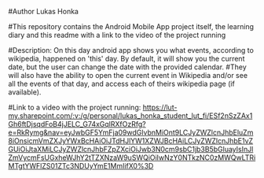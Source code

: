 #Author Lukas Honka

#This repository contains the Android Mobile App project itself, the learning diary and this readme with a link to the video of the project running

#Description: On this day android app shows you what events, according to wikipedia, happened on 'this' day. By default, it will show you the current date, but the user can change the date with the provided calendar.
#They will also have the ability to open the current event in Wikipedia and/or see all the events of that day, and access each of theirs wikipedia page (if available).

#Link to a video with the project running: https://lut-my.sharepoint.com/:v:/g/personal/lukas_honka_student_lut_fi/ESf2nSzZAx1Gh6ftDjsqdFoB4jJELC_G74xGqlRXfOzRfg?e=RkRymg&nav=eyJwbGF5YmFja09wdGlvbnMiOnt9LCJyZWZlcnJhbEluZm8iOnsicmVmZXJyYWxBcHAiOiJTdHJlYW1XZWJBcHAiLCJyZWZlcnJhbE1vZGUiOiJtaXMiLCJyZWZlcnJhbFZpZXciOiJwb3N0cm9sbC1jb3B5bGluayIsInJlZmVycmFsUGxheWJhY2tTZXNzaW9uSWQiOiIwNzY0NTkzNC0zMWQwLTRiMTgtYWFlZS01ZTc3NDUyYmE1MmIifX0%3D
